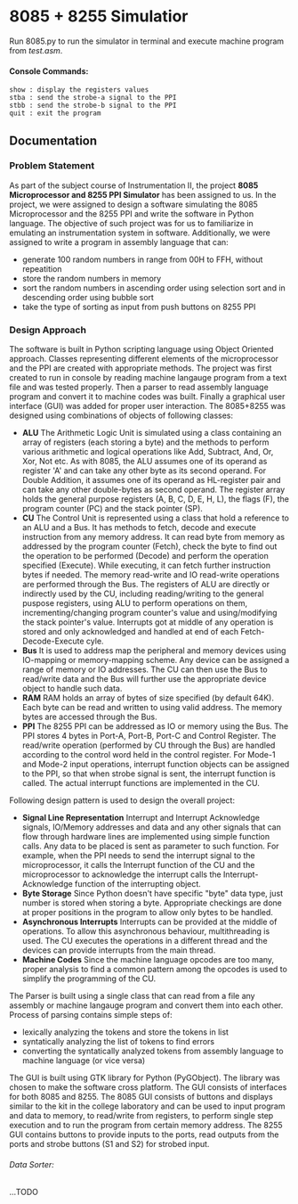 # 8085 + 8255 Simulatior

Run 8085.py to run the simulator in terminal and execute machine program from *test.asm*.
#### Console Commands:
    show : display the registers values
    stba : send the strobe-a signal to the PPI
    stbb : send the strobe-b signal to the PPI
    quit : exit the program


## Documentation
### Problem Statement

As part of the subject course of Instrumentation II, the project **8085 Microprocessor and 8255 PPI Simulator** has been assigned to us. In the project, we were assigned to design a software simulating the 8085 Microprocessor and the 8255 PPI and write the software in Python language. The objective of such project was for us to familiarize in emulating an instrumentation system in software.
Additionally, we were assigned to write a program in assembly language that can:
- generate 100 random numbers in range from 00H to FFH, without repeatition
- store the random numbers in memory
- sort the random numbers in ascending order using selection sort and in descending order using bubble sort
- take the type of sorting as input from push buttons on 8255 PPI

### Design Approach

The software is built in Python scripting language using Object Oriented approach. Classes representing different elements of the microprocessor and the PPI are created with appropriate methods. The project was first created to run in console by reading machine langauge program from a text file and was tested properly. Then a parser to read assembly language program and convert it to machine codes was built. Finally a graphical user interface (GUI) was added for proper user interaction.
The 8085+8255 was designed using combinations of objects of following classes:
- **ALU**
The Arithmetic Logic Unit is simulated using a class containing an array of registers (each storing a byte) and the methods to perform various arithmetic and logical operations like Add, Subtract, And, Or, Xor, Not etc. As with 8085, the ALU assumes one of its operand as register 'A' and can take any other byte as its second operand. For Double Addition, it assumes one of its operand as HL-register pair and can take any other double-bytes as second operand. The register array holds the general purpose registers (A, B, C, D, E, H, L), the flags (F), the program counter (PC) and the stack pointer (SP).
- **CU**
The Control Unit is represented using a class that hold a reference to an ALU and a Bus. It has methods to fetch, decode and execute instruction from any memory address. It can read byte from memory as addressed by the program counter (Fetch), check the byte to find out the operation to be performed (Decode) and perform the operation specified (Execute). While executing, it can fetch further instruction bytes if needed. The memory read-write and IO read-write operations are performed through the Bus. The registers of ALU are directly or indirectly used by the CU, including reading/writing to the general puspose registers, using ALU to perform operations on them, incrementing/changing program counter's value and using/modifying the stack pointer's value. Interrupts got at middle of any operation is stored and only acknowledged and handled at end of each Fetch-Decode-Execute cyle.
- **Bus**
It is used to address map the peripheral and memory devices using IO-mapping or memory-mapping scheme. Any device can be assigned a range of memory or IO addresses. The CU can then use the Bus to read/write data and the Bus will further use the appropriate device object to handle such data.
- **RAM**
RAM holds an array of bytes of size specified (by default 64K). Each byte can be read and written to using valid address. The memory bytes are accessed through the Bus.
- **PPI**
The 8255 PPI can be addressed as IO or memory using the Bus. The PPI stores 4 bytes in Port-A, Port-B, Port-C and Control Register. The read/write operation (performed by CU through the Bus) are handled according to the control word held in the control register. For Mode-1 and Mode-2 input operations, interrupt function objects can be assigned to the PPI, so that when strobe signal is sent, the interrupt function is called. The actual interrupt functions are implemented in the CU.

Following design pattern is used to design the overall project:
- **Signal Line Representation**
Interrupt and Interrupt Acknowledge signals, IO/Memory addresses and data and any other signals that can flow through hardware lines are implemented using simple function calls. Any data to be placed is sent as parameter to such function. For example, when the PPI needs to send the interrupt signal to the microprocessor, it calls the Interrupt function of the CU and the microprocessor to acknowledge the interrupt calls the Interrupt-Acknowledge function of the interrupting object.
- **Byte Storage**
Since Python doesn't have specific "byte" data type, just number is stored when storing a byte. Appropriate checkings are done at proper positions in the program to allow only bytes to be handled.
- **Asynchronous Interrupts**
Interrupts can be provided at the middle of operations. To allow this asynchronous behaviour, multithreading is used. The CU executes the operations in a different thread and the devices can provide interrupts from the main thread.
- **Machine Codes**
Since the machine language opcodes are too many, proper analysis to find a common pattern among the opcodes is used to simplify the programming of the CU.

The Parser is built using a single class that can read from a file any assembly or machine langauge program and convert them into each other. Process of parsing contains simple steps of:
- lexically analyzing the tokens and store the tokens in list
- syntatically analyzing the list of tokens to find errors
- converting the syntatically analyzed tokens from assembly language to machine language (or vice versa)

The GUI is built using GTK library for Python (PyGObject). The library was chosen to make the software cross platform. The GUI consists of interfaces for both 8085 and 8255. The 8085 GUI consists of buttons and displays similar to the kit in the college laboratory and can be used to input program and data to memory, to read/write from registers, to perform single step execution and to run the program from certain memory address. The 8255 GUI contains buttons to provide inputs to the ports, read outputs from the ports and strobe buttons (S1 and S2) for strobed input.

###### Data Sorter:
...TODO


